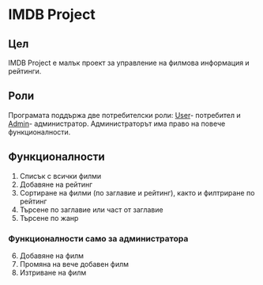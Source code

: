 # IMDB Project

## Цел
IMDB Project е малък проект за управление на филмова информация и рейтинги.
## Роли
Програмата поддържа две потребителски роли: <ins>User</ins>- потребител и <ins>Admin</ins>- администратор. Администраторът има право на повече функционалности.
## Функционалности
1. Списък с всички филми
2. Добавяне на рейтинг
3. Сортиране на филми (по заглавие и рейтинг), както и филтриране по рейтинг
4. Търсене по заглавие или част от заглавие
5. Търсене по жанр
   
### Функционалности само за администратора
6. Добавяне на филм
7. Промяна на вече добавен филм
8. Изтриване на филм


